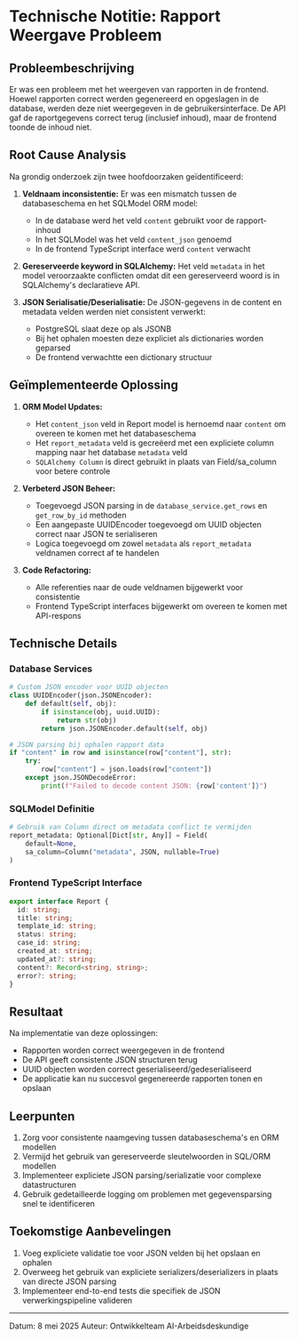 # Technische Notitie: Rapport Weergave Probleem

## Probleembeschrijving
Er was een probleem met het weergeven van rapporten in de frontend. Hoewel rapporten correct werden gegenereerd en opgeslagen in de database, werden deze niet weergegeven in de gebruikersinterface. De API gaf de raportgegevens correct terug (inclusief inhoud), maar de frontend toonde de inhoud niet.

## Root Cause Analysis
Na grondig onderzoek zijn twee hoofdoorzaken geïdentificeerd:

1. **Veldnaam inconsistentie:** Er was een mismatch tussen de databaseschema en het SQLModel ORM model:
   - In de database werd het veld `content` gebruikt voor de rapport-inhoud
   - In het SQLModel was het veld `content_json` genoemd
   - In de frontend TypeScript interface werd `content` verwacht

2. **Gereserveerde keyword in SQLAlchemy:** Het veld `metadata` in het model veroorzaakte conflicten omdat dit een gereserveerd woord is in SQLAlchemy's declaratieve API.

3. **JSON Serialisatie/Deserialisatie:** De JSON-gegevens in de content en metadata velden werden niet consistent verwerkt:
   - PostgreSQL slaat deze op als JSONB
   - Bij het ophalen moesten deze expliciet als dictionaries worden geparsed
   - De frontend verwachtte een dictionary structuur

## Geïmplementeerde Oplossing

1. **ORM Model Updates:**
   - Het `content_json` veld in Report model is hernoemd naar `content` om overeen te komen met het databaseschema
   - Het `report_metadata` veld is gecreëerd met een expliciete column mapping naar het database `metadata` veld
   - `SQLAlchemy Column` is direct gebruikt in plaats van Field/sa_column voor betere controle

2. **Verbeterd JSON Beheer:**
   - Toegevoegd JSON parsing in de `database_service.get_rows` en `get_row_by_id` methoden
   - Een aangepaste UUIDEncoder toegevoegd om UUID objecten correct naar JSON te serialiseren
   - Logica toegevoegd om zowel `metadata` als `report_metadata` veldnamen correct af te handelen

3. **Code Refactoring:**
   - Alle referenties naar de oude veldnamen bijgewerkt voor consistentie
   - Frontend TypeScript interfaces bijgewerkt om overeen te komen met API-respons

## Technische Details

### Database Services
```python
# Custom JSON encoder voor UUID objecten
class UUIDEncoder(json.JSONEncoder):
    def default(self, obj):
        if isinstance(obj, uuid.UUID):
            return str(obj)
        return json.JSONEncoder.default(self, obj)

# JSON parsing bij ophalen rapport data
if "content" in row and isinstance(row["content"], str):
    try:
        row["content"] = json.loads(row["content"])
    except json.JSONDecodeError:
        print(f"Failed to decode content JSON: {row['content']}")
```

### SQLModel Definitie
```python
# Gebruik van Column direct om metadata conflict te vermijden
report_metadata: Optional[Dict[str, Any]] = Field(
    default=None, 
    sa_column=Column("metadata", JSON, nullable=True)
)
```

### Frontend TypeScript Interface
```typescript
export interface Report {
  id: string;
  title: string;
  template_id: string;
  status: string;
  case_id: string;
  created_at: string;
  updated_at?: string;
  content?: Record<string, string>;
  error?: string;
}
```

## Resultaat
Na implementatie van deze oplossingen:
- Rapporten worden correct weergegeven in de frontend
- De API geeft consistente JSON structuren terug
- UUID objecten worden correct geserialiseerd/gedeserialiseerd
- De applicatie kan nu succesvol gegenereerde rapporten tonen en opslaan

## Leerpunten
1. Zorg voor consistente naamgeving tussen databaseschema's en ORM modellen
2. Vermijd het gebruik van gereserveerde sleutelwoorden in SQL/ORM modellen
3. Implementeer expliciete JSON parsing/serializatie voor complexe datastructuren
4. Gebruik gedetailleerde logging om problemen met gegevensparsing snel te identificeren

## Toekomstige Aanbevelingen
1. Voeg expliciete validatie toe voor JSON velden bij het opslaan en ophalen
2. Overweeg het gebruik van expliciete serializers/deserializers in plaats van directe JSON parsing
3. Implementeer end-to-end tests die specifiek de JSON verwerkingspipeline valideren

---
Datum: 8 mei 2025
Auteur: Ontwikkelteam AI-Arbeidsdeskundige